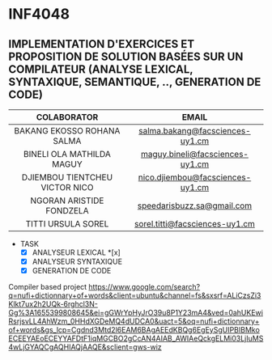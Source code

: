 # INF4048
## IMPLEMENTATION D'EXERCICES ET PROPOSITION DE SOLUTION BASÉES SUR UN COMPILATEUR (ANALYSE LEXICAL, SYNTAXIQUE, SEMANTIQUE, .., GENERATION DE CODE)

|COLABORATOR|EMAIL|
|:---------:|:---:|
|BAKANG EKOSSO ROHANA SALMA|salma.bakang@facsciences-uy1.cm|
|BINELI OLA MATHILDA MAGUY|maguy.bineli@facsciences-uy1.cm|
|DJIEMBOU TIENTCHEU VICTOR NICO|nico.djiembou@facsciences-uy1.cm|
|NGORAN ARISTIDE FONDZELA|speedarisbuzz.sa@gmail.com|
|TITTI URSULA SOREL|sorel.titti@facsciences-uy1.cm|

* TASK
	* [x] ANALYSEUR LEXICAL
		*[x] 
	* [x] ANALYSEUR SYNTAXIQUE
	* [x] GENERATION DE CODE 

Compiler based project
https://www.google.com/search?q=nufi+dictionnary+of+words&client=ubuntu&channel=fs&sxsrf=ALiCzsZi3Klkt7ux2h2UQk-6rghcl3N-Gg%3A1655399808645&ei=gGWrYpHyJrO39u8P1Y23mA4&ved=0ahUKEwiRsrjsvLL4AhWzm_0HHdXGDeMQ4dUDCA0&uact=5&oq=nufi+dictionnary+of+words&gs_lcp=Cgdnd3Mtd2l6EAM6BAgAEEdKBQg6EgEySgUIPBIBMkoECEEYAEoECEYYAFDtF1iqMGCBO2gCcAN4AIAB_AWIAeQckgELMi03LjIuMS4wLjGYAQCgAQHIAQjAAQE&sclient=gws-wiz
